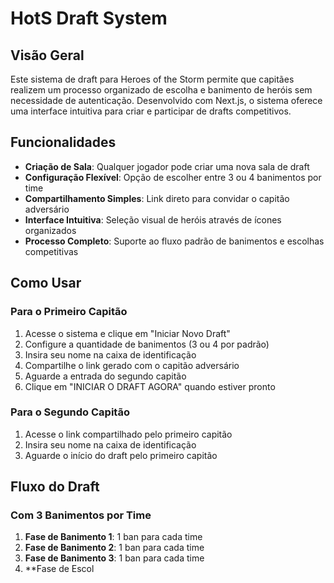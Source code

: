 # HotS Draft System

## Visão Geral

Este sistema de draft para Heroes of the Storm permite que capitães realizem um processo organizado de escolha e banimento de heróis sem necessidade de autenticação. Desenvolvido com Next.js, o sistema oferece uma interface intuitiva para criar e participar de drafts competitivos.

## Funcionalidades

- **Criação de Sala**: Qualquer jogador pode criar uma nova sala de draft
- **Configuração Flexível**: Opção de escolher entre 3 ou 4 banimentos por time
- **Compartilhamento Simples**: Link direto para convidar o capitão adversário
- **Interface Intuitiva**: Seleção visual de heróis através de ícones organizados
- **Processo Completo**: Suporte ao fluxo padrão de banimentos e escolhas competitivas

## Como Usar

### Para o Primeiro Capitão

1. Acesse o sistema e clique em "Iniciar Novo Draft"
2. Configure a quantidade de banimentos (3 ou 4 por padrão)
3. Insira seu nome na caixa de identificação
4. Compartilhe o link gerado com o capitão adversário
5. Aguarde a entrada do segundo capitão
6. Clique em "INICIAR O DRAFT AGORA" quando estiver pronto

### Para o Segundo Capitão

1. Acesse o link compartilhado pelo primeiro capitão
2. Insira seu nome na caixa de identificação
3. Aguarde o início do draft pelo primeiro capitão

## Fluxo do Draft

### Com 3 Banimentos por Time

1. **Fase de Banimento 1**: 1 ban para cada time
2. **Fase de Banimento 2**: 1 ban para cada time
3. **Fase de Banimento 3**: 1 ban para cada time
4. **Fase de Escol